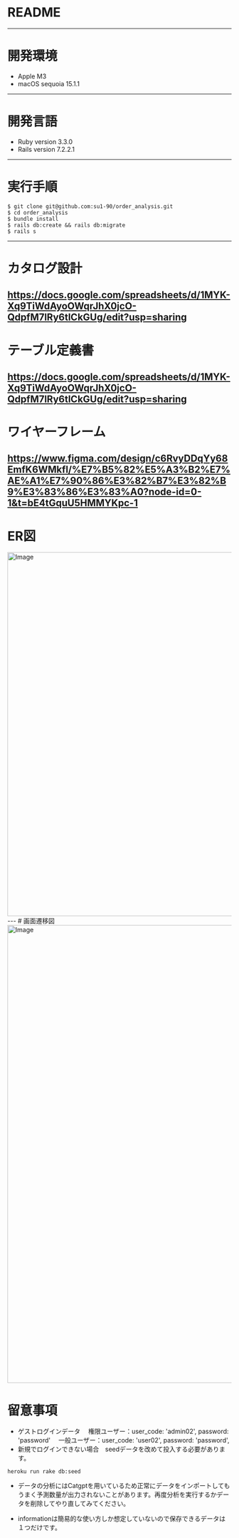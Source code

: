 # README
---
# 開発環境　
* Apple M3
* macOS sequoia 15.1.1
---
# 開発言語
* Ruby version 3.3.0 
* Rails version 7.2.2.1
---
# 実行手順
```
$ git clone git@github.com:su1-90/order_analysis.git
$ cd order_analysis
$ bundle install
$ rails db:create && rails db:migrate
$ rails s
```
---
# カタログ設計
https://docs.google.com/spreadsheets/d/1MYK-Xq9TiWdAyoOWqrJhX0jcO-QdpfM7lRy6tlCkGUg/edit?usp=sharing
---
# テーブル定義書
https://docs.google.com/spreadsheets/d/1MYK-Xq9TiWdAyoOWqrJhX0jcO-QdpfM7lRy6tlCkGUg/edit?usp=sharing
---
# ワイヤーフレーム
https://www.figma.com/design/c6RvyDDqYy68EmfK6WMkfl/%E7%B5%82%E5%A3%B2%E7%AE%A1%E7%90%86%E3%82%B7%E3%82%B9%E3%83%86%E3%83%A0?node-id=0-1&t=bE4tGquU5HMMYKpc-1
---
# ER図
<img width="817" alt="Image" src="https://github.com/user-attachments/assets/b2c513d5-a781-45f9-b683-a7ff70ab8de9" />
---
# 画面遷移図
<img width="1028" alt="Image" src="https://github.com/user-attachments/assets/782a4406-adfc-496c-8d52-26794318140b" />

# 留意事項
+ ゲストログインデータ
　権限ユーザー：user_code: 'admin02', password: 'password'
　一般ユーザー：user_code: 'user02', password: 'password',
+ 新規でログインできない場合　seedデータを改めて投入する必要があります。
```
heroku run rake db:seed
```

+ データの分析にはCatgptを用いているため正常にデータをインポートしてもうまく予測数量が出力されないことがあります。再度分析を実行するかデータを削除してやり直してみてください。

+ informationは簡易的な使い方しか想定していないので保存できるデータは１つだけです。